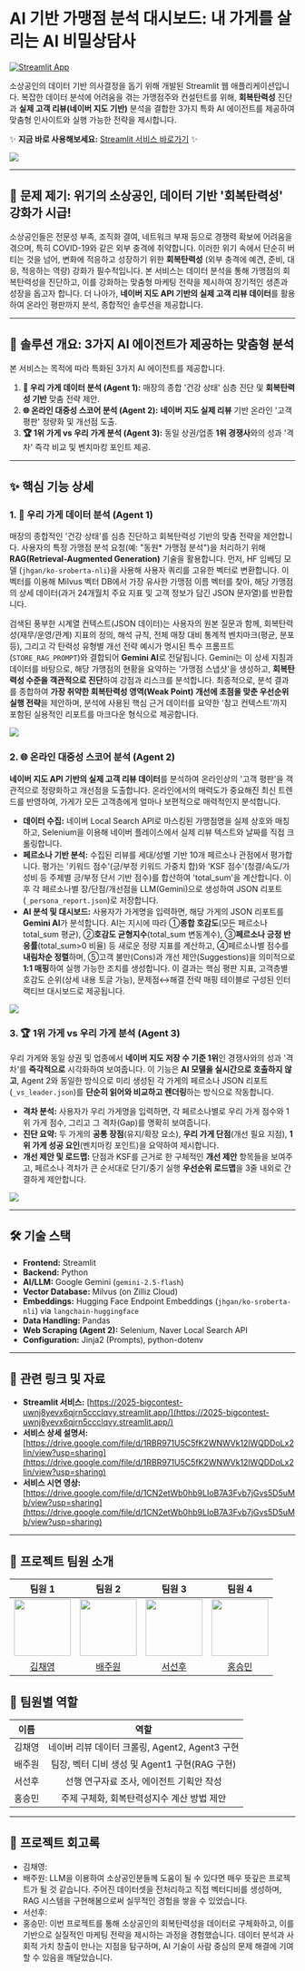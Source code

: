 # AI 기반 가맹점 분석 대시보드: 내 가게를 살리는 AI 비밀상담사

[![Streamlit App](https://static.streamlit.io/badges/streamlit_badge_black_white.svg)](https://2025-bigcontest-uwnj8yevx6qjrn5ccclqvy.streamlit.app/)

소상공인의 데이터 기반 의사결정을 돕기 위해 개발된 Streamlit 웹 애플리케이션입니다. 복잡한 데이터 분석에 어려움을 겪는 가맹점주와 컨설턴트를 위해, **회복탄력성** 진단과 **실제 고객 리뷰(네이버 지도 기반)** 분석을 결합한 3가지 특화 AI 에이전트를 제공하여 맞춤형 인사이트와 실행 가능한 전략을 제시합니다.

✨ **지금 바로 사용해보세요:** [Streamlit 서비스 바로가기](https://2025-bigcontest-uwnj8yevx6qjrn5ccclqvy.streamlit.app/) ✨

<img src="agent/assets/스크린샷 2025-10-24 115100.png">

---

## 🎯 문제 제기: 위기의 소상공인, 데이터 기반 '회복탄력성' 강화가 시급!

소상공인들은 전문성 부족, 조직화 결여, 네트워크 부재 등으로 경쟁력 확보에 어려움을 겪으며, 특히 COVID-19와 같은 외부 충격에 취약합니다. 이러한 위기 속에서 단순히 버티는 것을 넘어, 변화에 적응하고 성장하기 위한 **회복탄력성** (외부 충격에 예견, 준비, 대응, 적응하는 역량) 강화가 필수적입니다. 본 서비스는 데이터 분석을 통해 가맹점의 회복탄력성을 진단하고, 이를 강화하는 맞춤형 마케팅 전략을 제시하여 장기적인 생존과 성장을 돕고자 합니다. 더 나아가, **네이버 지도 API 기반의 실제 고객 리뷰 데이터**를 활용하여 온라인 평판까지 분석, 종합적인 솔루션을 제공합니다.

---

## 🚀 솔루션 개요: 3가지 AI 에이전트가 제공하는 맞춤형 분석

본 서비스는 목적에 따라 특화된 3가지 AI 에이전트를 제공합니다.

1.  **🔎 우리 가게 데이터 분석 (Agent 1):** 매장의 종합 '건강 상태' 심층 진단 및 **회복탄력성 기반** 맞춤 전략 제안.
2.  **🌐 온라인 대중성 스코어 분석 (Agent 2):** **네이버 지도 실제 리뷰** 기반 온라인 '고객 평판' 정량화 및 개선점 도출.
3.  **🏆 1위 가게 vs 우리 가게 분석 (Agent 3):** 동일 상권/업종 **1위 경쟁사**와의 성과 '격차' 즉각 비교 및 벤치마킹 포인트 제공.

---

## ✨ 핵심 기능 상세

### 1. 🔎 우리 가게 데이터 분석 (Agent 1)

매장의 종합적인 '건강 상태'를 심층 진단하고 회복탄력성 기반의 맞춤 전략을 제안합니다. 사용자의 특정 가맹점 분석 요청(예: "동원\* 가맹점 분석")을 처리하기 위해 **RAG(Retrieval-Augmented Generation)** 기술을 활용합니다. 먼저, HF 임베딩 모델 (`jhgan/ko-sroberta-nli`)을 사용해 사용자 쿼리를 고유한 벡터로 변환합니다. 이 벡터를 이용해 Milvus 벡터 DB에서 가장 유사한 가맹점 이름 벡터를 찾아, 해당 가맹점의 상세 데이터(과거 24개월치 주요 지표 및 고객 정보가 담긴 JSON 문자열)를 반환합니다.

검색된 풍부한 시계열 컨텍스트(JSON 데이터)는 사용자의 원본 질문과 함께, 회복탄력성(재무/운영/관계) 지표의 정의, 해석 규칙, 전체 매장 대비 통계적 벤치마크(평균, 분포 등), 그리고 각 탄력성 유형별 개선 전략 예시가 명시된 특수 프롬프트(`STORE_RAG_PROMPT`)와 결합되어 **Gemini AI**로 전달됩니다. Gemini는 이 상세 지침과 데이터를 바탕으로, 해당 가맹점의 현황을 요약하는 '가맹점 스냅샷'을 생성하고, **회복탄력성 수준을 객관적으로 진단**하여 강점과 리스크를 분석합니다. 최종적으로, 분석 결과를 종합하여 **가장 취약한 회복탄력성 영역(Weak Point) 개선에 초점을 맞춘 우선순위 실행 전략**을 제안하며, 분석에 사용된 핵심 근거 데이터를 요약한 '참고 컨텍스트'까지 포함된 실용적인 리포트를 마크다운 형식으로 제공합니다.

<img src="agent/assets/스크린샷 2025-10-22 211457.png">

### 2. 🌐 온라인 대중성 스코어 분석 (Agent 2)

**네이버 지도 API 기반의 실제 고객 리뷰 데이터**를 분석하여 온라인상의 '고객 평판'을 객관적으로 정량화하고 개선점을 도출합니다. 온라인에서의 매력도가 중요해진 최신 트렌드를 반영하여, 가게가 모든 고객층에게 얼마나 보편적으로 매력적인지 분석합니다.

* **데이터 수집:** 네이버 Local Search API로 마스킹된 가맹점명을 실제 상호와 매칭하고, Selenium을 이용해 네이버 플레이스에서 실제 리뷰 텍스트와 날짜를 직접 크롤링합니다.
* **페르소나 기반 분석:** 수집된 리뷰를 세대/성별 기반 10개 페르소나 관점에서 평가합니다. 평가는 '키워드 점수'(긍/부정 키워드 가중치 합)와 'KSF 점수'(청결/속도/가성비 등 주제별 긍/부정 단서 기반 점수)를 합산하여 'total\_sum'을 계산합니다. 이후 각 페르소나별 장/단점/개선점을 LLM(Gemini)으로 생성하여 JSON 리포트(`_persona_report.json`)로 저장합니다.
* **AI 분석 및 대시보드:** 사용자가 가게명을 입력하면, 해당 가게의 JSON 리포트를 **Gemini AI**가 분석합니다. AI는 지시에 따라 ①**종합 호감도**(모든 페르소나 total\_sum 평균), ②**호감도 균형지수**(total\_sum 변동계수), ③**페르소나 긍정 반응률**(total\_sum>0 비율) 등 새로운 정량 지표를 계산하고, ④페르소나별 점수를 **내림차순 정렬**하며, ⑤고객 불만(Cons)과 개선 제안(Suggestions)을 의미적으로 **1:1 매핑**하여 실행 가능한 조치를 생성합니다. 이 결과는 핵심 평판 지표, 고객층별 호감도 순위(상세 내용 토글 가능), 문제점↔해결 전략 매핑 테이블로 구성된 인터랙티브 대시보드로 제공됩니다.

<img src="agent/assets/스크린샷 2025-10-22 213813.png">

### 3. 🏆 1위 가게 vs 우리 가게 분석 (Agent 3)

우리 가게와 동일 상권 및 업종에서 **네이버 지도 저장 수 기준 1위**인 경쟁사와의 성과 '격차'를 **즉각적으로** 시각화하여 보여줍니다. 이 기능은 **AI 모델을 실시간으로 호출하지 않고**, Agent 2와 동일한 방식으로 미리 생성된 각 가게의 페르소나 JSON 리포트(`_vs_leader.json`)를 **단순히 읽어와 비교하고 렌더링**하는 방식으로 작동합니다.

* **격차 분석:** 사용자가 우리 가게명을 입력하면, 각 페르소나별로 우리 가게 점수와 1위 가게 점수, 그리고 그 격차(Gap)를 명확히 보여줍니다.
* **진단 요약:** 두 가게의 **공통 장점**(유지/확장 요소), **우리 가게 단점**(개선 필요 지점), **1위 가게 성공 요인**(벤치마킹 포인트)을 요약하여 제시합니다.
* **개선 제안 및 로드맵:** 단점과 KSF를 근거로 한 구체적인 **개선 제안** 항목들을 보여주고, 페르소나 격차가 큰 순서대로 단기/중기 실행 **우선순위 로드맵**을 3줄 내외로 간결하게 제안합니다.

<img src="agent/assets/스크린샷 2025-10-22 214648.png">

---

## 🛠️ 기술 스택

* **Frontend:** Streamlit
* **Backend:** Python
* **AI/LLM:** Google Gemini (`gemini-2.5-flash`)
* **Vector Database:** Milvus (on Zilliz Cloud)
* **Embeddings:** Hugging Face Endpoint Embeddings (`jhgan/ko-sroberta-nli`) via `langchain-huggingface`
* **Data Handling:** Pandas
* **Web Scraping (Agent 2):** Selenium, Naver Local Search API
* **Configuration:** Jinja2 (Prompts), python-dotenv

---

## 🔗 관련 링크 및 자료

* **Streamlit 서비스:** [https://2025-bigcontest-uwnj8yevx6qjrn5ccclqvy.streamlit.app/](https://2025-bigcontest-uwnj8yevx6qjrn5ccclqvy.streamlit.app/) 
* **서비스 상세 설명서:** [https://drive.google.com/file/d/1RBR971U5C5fK2WNWVk12lWQDDoLx2Iin/view?usp=sharing](https://drive.google.com/file/d/1RBR971U5C5fK2WNWVk12lWQDDoLx2Iin/view?usp=sharing)
* **서비스 시연 영상:** [https://drive.google.com/file/d/1CN2etWb0hb9LIoB7A3Fvb7jGvs5D5uMb/view?usp=sharing](https://drive.google.com/file/d/1CN2etWb0hb9LIoB7A3Fvb7jGvs5D5uMb/view?usp=sharing)

---
## 👥 프로젝트 팀원 소개
|**팀원 1**|**팀원 2**|**팀원 3**|**팀원 4**|
|:----------:|:----------:|:----------:|:----------:|
|<img src="" width = 100 height = 100>|<img src = "agent/assets/1Asnf5J__400x400.jpg" width = 100 height = 100>|<img src = "" width = 100 height = 100>|<img src = "" width = 100 height = 100>|    
|[김채영]("")|[배주원](https://github.com/baejuwon-30)|[서선후](https://www.notion.so/Portfolio-29615f8c2c578096ae62f14214ac3e52?source=copy_link)|[홍승민](https://www.notion.so/296128325356807fac67d0d196f601f1?source=copy_link)|

## 🔎 팀원별 역할
|**이름**|**역할**|
|:-----:|:----------:|
|김채영|네이버 리뷰 데이터 크롤링, Agent2, Agent3 구현|
|배주원|팀장, 벡터 디비 생성 및 Agent1 구현(RAG 구현)|
|서선후|선행 연구자료 조사, 에이전트 기획안 작성|
|홍승민|주제 구체화, 회복탄력성지수 계산 방법 제안|

---

## 🧭 프로젝트 회고록
- 김채영:
- 배주원: LLM을 이용하여 소상공인분들께 도움이 될 수 있다면 매우 뜻깊은 프로젝트가 될 것 같습니다. 주어진 데이터셋을 전처리하고 직접 벡터디비를 생성하며, RAG 시스템을 구현해봄으로써 실무적인 경험을 쌓을 수 있었습니다.
- 서선후:
- 홍승민: 이번 프로젝트를 통해 소상공인의 회복탄력성을 데이터로 구체화하고, 이를 기반으로 실질적인 마케팅 전략을 제시하는 과정을 경험했습니다. 데이터 분석과 사회적 가치 창출이 만나는 지점을 탐구하며, AI 기술이 사람 중심의 문제 해결에 기여할 수 있음을 깨달았습니다.
